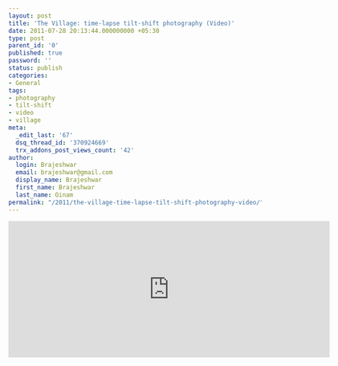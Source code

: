 ```yaml
---
layout: post
title: 'The Village: time-lapse tilt-shift photography (Video)'
date: 2011-07-28 20:13:44.000000000 +05:30
type: post
parent_id: '0'
published: true
password: ''
status: publish
categories:
- General
tags:
- photography
- tilt-shift
- video
- village
meta:
  _edit_last: '67'
  dsq_thread_id: '370924669'
  trx_addons_post_views_count: '42'
author:
  login: Brajeshwar
  email: brajeshwar@gmail.com
  display_name: Brajeshwar
  first_name: Brajeshwar
  last_name: Oinam
permalink: "/2011/the-village-time-lapse-tilt-shift-photography-video/"
---
```

<p><iframe src="http://player.vimeo.com/video/25945509?title=0&amp;byline=0&amp;portrait=0" width="640" height="272" frameborder="0"></iframe></p>
